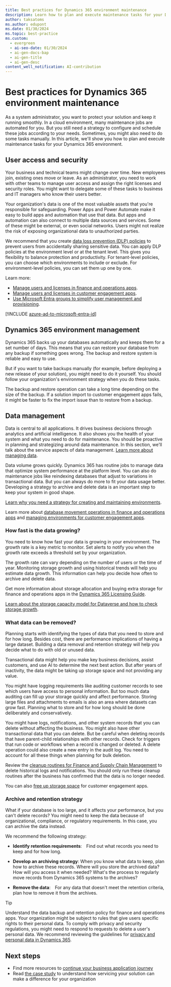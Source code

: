 ```yaml
---
title: Best practices for Dynamics 365 environment maintenance
description: Learn how to plan and execute maintenance tasks for your Dynamics 365 environment, such as managing user access, security roles, archiving, and deletion.
author: taksatoms
ms.author: edupont
ms.date: 01/30/2024
ms.topic: best-practice
ms.custom:
  - evergreen
  - ai-seo-date: 01/30/2024
  - ai-gen-docs-bap
  - ai-gen-title
  - ai-gen-desc
content_well_notification: AI-contribution
---
```


# Best practices for Dynamics 365 environment maintenance

As a system administrator, you want to protect your solution and keep it running smoothly. In a cloud environment, many maintenance jobs are automated for you. But you still need a strategy to configure and schedule these jobs according to your needs. Sometimes, you might also need to do some tasks manually. In this article, we'll show you how to plan and execute maintenance tasks for your Dynamics 365 environment.

## User access and security

Your business and technical teams might change over time. New employees join, existing ones move or leave. As an administrator, you need to work with other teams to manage user access and assign the right licenses and security roles. You might want to delegate some of these tasks to business and IT managers who know their users better.

Your organization's data is one of the most valuable assets that you're responsible for safeguarding. Power Apps and Power Automate make it easy to build apps and automation that use that data. But apps and automation can also connect to multiple data sources and services. Some of these might be external, or even social networks. Users might not realize the risk of exposing organizational data to unauthorized parties.

We recommend that you create [data loss prevention (DLP) policies](/power-platform/admin/wp-data-loss-prevention) to prevent users from accidentally sharing sensitive data. You can apply DLP policies at the environment level or at the tenant level. This gives you flexibility to balance protection and productivity. For tenant-level policies, you can choose which environments to include or exclude. For environment-level policies, you can set them up one by one.

Learn more:

- [Manage users and licenses in finance and operations apps](/dynamics365/fin-ops-core/dev-itpro/sysadmin/tasks/create-new-users).
- [Manage users and licenses in customer engagement apps](/microsoft-365/admin/add-users/?view=o365-worldwide&preserve-view=true).
- [Use Microsoft Entra groups to simplify user management and provisioning](/power-platform/admin/manage-group-teams).

[!INCLUDE [azure-ad-to-microsoft-entra-id](~/../shared-content/shared/azure-ad-to-microsoft-entra-id.md)]

## Dynamics 365 environment management

Dynamics 365 backs up your databases automatically and keeps them for a set number of days. This means that you can restore your database from any backup if something goes wrong. The backup and restore system is reliable and easy to use.

But if you want to take backups manually (for example, before deploying a new release of your solution), you might need to do it yourself. You should follow your organization's environment strategy when you do these tasks.

The backup and restore operation can take a long time depending on the size of the backup. If a solution import to customer engagement apps fails, it might be faster to fix the import issue than to restore from a backup.

## Data management

Data is central to all applications. It drives business decisions through analytics and artificial intelligence. It also shows you the health of your system and what you need to do for maintenance. You should be proactive in planning and strategizing around data maintenance. In this section, we'll talk about the service aspects of data management. [Learn more about managing data](data-management.md).

Data volume grows quickly. Dynamics 365 has routine jobs to manage data that optimize system performance at the platform level. You can also do maintenance jobs like reindexing databases that adjust to variations in transactional data. But you can always do more to fit your data usage better. Developing a strategy to archive and delete data is an important step to keep your system in good shape.

[Learn why you need a strategy for creating and maintaining environments](environment-strategy-overview.md).

Learn more about [database movement operations in finance and operations apps](/dynamics365/fin-ops-core/dev-itpro/database/dbmovement-operations) and [managing environments for customer engagement apps](/power-platform/admin/environments-overview).

### How fast is the data growing?

You need to know how fast your data is growing in your environment. The growth rate is a key metric to monitor. Set alerts to notify you when the growth rate exceeds a threshold set by your organization.

The growth rate can vary depending on the number of users or the time of year. Monitoring storage growth and using historical trends will help you estimate data growth. This information can help you decide how often to archive and delete data.

Get more information about storage allocation and buying extra storage for finance and operations apps in the [Dynamics 365 Licensing Guide](https://go.microsoft.com/fwlink/?LinkId=866544&clcid=0x409).

[Learn about the storage capacity model for Dataverse and how to check storage growth](/power-platform/admin/capacity-storage).

### What data can be removed?

Planning starts with identifying the types of data that you need to store and for how long. Besides cost, there are performance implications of having a large dataset. Building a data removal and retention strategy will help you decide what to do with old or unused data.

Transactional data might help you make key business decisions, assist customers, and use AI to determine the next best action. But after years of inactivity, the data might be taking up storage space and not providing any value.

You might have logging requirements like auditing customer records to see which users have access to personal information. But too much data auditing can fill up your storage quickly and affect performance. Storing large files and attachments to emails is also an area where datasets can grow fast. Planning what to store and for how long should be done deliberately and conservatively.

You might have logs, notifications, and other system records that you can delete without affecting the business. You might also have other transactional data that you can delete. But be careful when deleting records that have parent-child relationships with other records. Check for triggers that run code or workflows when a record is changed or deleted. A delete operation could also create a new entry in the audit log. You need to account for all these things when planning for bulk deletion.

Review the [cleanup routines for Finance and Supply Chain Management](/dynamics365/fin-ops-core/dev-itpro/sysadmin/cleanuproutines) to delete historical logs and notifications. You should only run these cleanup routines after the business has confirmed that the data is no longer needed.

You can also [free up storage space](/dynamics365/customerengagement/on-premises/admin/free-storage-space) for customer engagement apps.

### Archive and retention strategy

What if your database is too large, and it affects your performance, but you can't delete records? You might need to keep the data because of organizational, compliance, or regulatory requirements. In this case, you can archive the data instead.

We recommend the following strategy:

- **Identify retention requirements**: Find out what records you need to keep and for how long.

- **Develop an archiving strategy**: When you know what data to keep, plan how to archive these records. Where will you store the archived data? How will you access it when needed? What's the process to regularly move records from Dynamics 365 systems to the archives?

- **Remove the data**: For any data that doesn't meet the retention criteria, plan how to remove it from the archives.

> [!TIP]
> Understand the data backup and retention policy for finance and operations apps. Your organization might be subject to rules that give users specific rights to their personal data. To comply with privacy and security regulations, you might need to respond to requests to delete a user's personal data. We recommend reviewing the guidelines for [privacy and personal data in Dynamics 365](/dynamics365/get-started/privacy/).

## Next steps

- Find more resources to [continue your business application journey](service-solution-continue-the-business-application-journey.md)
- Read [the case study](service-solution-case-study.md) to understand how servicing your solution can make a difference for your organization
